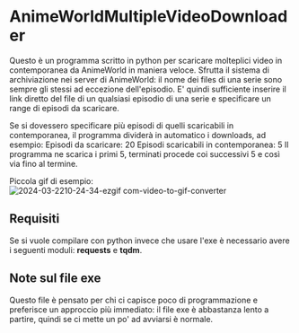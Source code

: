 # AnimeWorldMultipleVideoDownloader
Questo è un programma scritto in python per scaricare molteplici video in contemporanea da AnimeWorld in maniera veloce. 
Sfrutta il sistema di archiviazione nei server di AnimeWorld: il nome dei files di una serie sono sempre gli stessi ad eccezione dell'episodio.
E' quindi sufficiente inserire il link diretto del file di un qualsiasi episodio di una serie e specificare un range di episodi da scaricare. 

Se si dovessero specificare più episodi di quelli scaricabili in contemporanea, il programma dividerà in automatico i downloads, ad esempio:
Episodi da scaricare: 20
Episodi scaricabili in contemporanea: 5
Il programma ne scarica i primi 5, terminati procede coi successivi 5 e così via fino al termine. 

Piccola gif di esempio:
![2024-03-2210-24-34-ezgif com-video-to-gif-converter](https://github.com/TheGaBr0/AnimeWorldMultipleVideoDownloader/assets/62567964/fd8b6612-46e5-4f3f-bb3f-7f8dc1274108)

## Requisiti
Se si vuole compilare con python invece che usare l'exe è necessario avere i seguenti moduli: **requests** e **tqdm**. 

## Note sul file exe
Questo file è pensato per chi ci capisce poco di programmazione e preferisce un approccio più immediato: il file exe è abbastanza lento a partire, quindi se ci mette un po' ad avviarsi è normale. 
